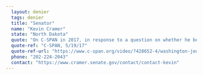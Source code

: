 ```yaml
---
  layout: denier
  tags: denier
  title: "Senator"
  name: "Kevin Cramer"
  state: "North Dakota"
  quote: "On C-SPAN in 2017, in response to a question on whether he believed in climate change, then-Rep. Cramer said, \"For me, it doesn't even matter … that's why I'm trying to find this middle ground.\""
  quote-ref: "C-SPAN, 5/19/17"
  quote-ref-url: "https://www.c-span.org/video/?428652-4/washington-journal-representative-kevin-cramer-discusses-paris-climate-agreement"
  phone: "202-224-2043"
  contact: "https://www.cramer.senate.gov/contact/contact-kevin"
---
```

